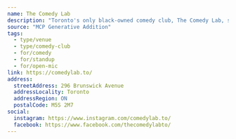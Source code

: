 ```yaml
---
name: The Comedy Lab
description: "Toronto's only black-owned comedy club, The Comedy Lab, showcases the city's most diverse comedic talent. Featuring local, North American, and international standup comedians. Open every Thursday, Friday, and Saturday, 8pm-1am. Located in the Annex, on Bloor and Brunswick."
source: "MCP Generative Addition"
tags:
  - type/venue
  - type/comedy-club
  - for/comedy
  - for/standup
  - for/open-mic
link: https://comedylab.to/
address:
  streetAddress: 296 Brunswick Avenue
  addressLocality: Toronto
  addressRegion: ON
  postalCode: M5S 2M7
social:
  instagram: https://www.instagram.com/comedylab.to/
  facebook: https://www.facebook.com/thecomedylabto/
---
```

